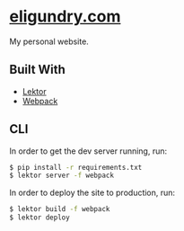 # [eligundry.com](https://eligundry.com)

My personal website.

## Built With

* [Lektor](https://www.getlektor.com/)
* [Webpack](https://webpack.github.io/)

## CLI

In order to get the dev server running, run:

```sh
$ pip install -r requirements.txt
$ lektor server -f webpack
```

In order to deploy the site to production, run:

```sh
$ lektor build -f webpack
$ lektor deploy
```
